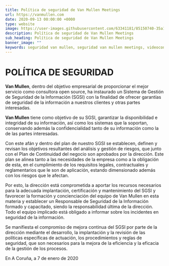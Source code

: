 ```yaml
---
title: Política de seguridad de Van Mullen Meetings
url: https://vanmullen.com
date: 2020-09-13 00:00:00 +0000
type: website
image: https://user-images.githubusercontent.com/63341181/85150740-35a11400-b253-11ea-9a7d-fd3fffc300c0.png
description: Política de seguridad de Van Mullen Meetings
sub_heading: Política de seguridad de Van Mullen Meetings
banner_image: ""
keywords: seguridad van mullen, seguridad van mullen meetings, videoconferencias, videollamadas seguras
---
```


# POLÍTICA DE SEGURIDAD  

**Van Mullen**, dentro del objetivo empresarial de proporcionar el mejor servicio como consultora open source, ha instaurado un Sistema de Gestión de Seguridad de la Información (SGSI) con la finalidad de ofrecer garantías de seguridad de la información a nuestros clientes y otras partes interesadas.

**Van Mullen**  tiene como objetivo de su SGSI, garantizar la disponibilidad e integridad de su información, así como los sistemas que la soportan, conservando además la confidencialidad tanto de su información como la de las partes interesadas.

Con este afán y dentro del plan de nuestro SGSI se establecen, definen y revisan los objetivos resultantes del análisis y gestión de riesgos, que junto con el Plan de Continuidad del negocio son aprobados por la dirección. Este plan se alinea tanto a las necesidades de la empresa como a la obligación de esta, en el cumplimiento de los requisitos legales, contractuales y reglamentarios que le son de aplicación, estando dimensionado además con los riesgos que le afectan.

Por esto, la dirección está comprometida a aportar los recursos necesarios para la adecuada implantación, certificación y mantenimiento del SGSI y favorecer la formación y concienciación del equipo de Van Mullen en esta materia y establecer un Responsable de Seguridad de la Información formado y capacitado, siendo la responsabilidad última de la dirección. Todo el equipo implicado está obligado a informar sobre los incidentes en seguridad de la información.

Se manifiesta el compromiso de mejora continua del SGSI por parte de la dirección mediante el desarrollo, la implantación y la revisión de las políticas específicas de actuación, los procedimientos y reglas de seguridad, que son necesarios para la mejora de la eficiencia y la eficacia de la gestión de los procesos.

En A Coruña, a 7 de enero de 2020

